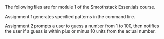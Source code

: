 The following files are for module 1 of the Smoothstack Essentials course.

Assignment 1 generates specified patterns in the command line.

Assignment 2 prompts a user to guess a number from 1 to 100, then notifies the user if a guess is within plus or minus 10 units from the actual number.